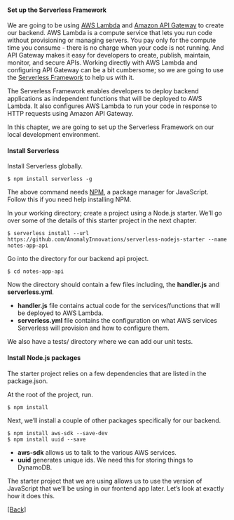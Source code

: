 #### **Set up the Serverless Framework**
We are going to be using [AWS Lambda](https://aws.amazon.com/lambda/) and [Amazon API Gateway](https://aws.amazon.com/api-gateway/) to create our backend. AWS Lambda is a compute service that lets you run code without provisioning or managing servers. You pay only for the compute time you consume - there is no charge when your code is not running. And API Gateway makes it easy for developers to create, publish, maintain, monitor, and secure APIs. Working directly with AWS Lambda and configuring API Gateway can be a bit cumbersome; so we are going to use the [Serverless Framework](https://serverless.com/) to help us with it.

The Serverless Framework enables developers to deploy backend applications as independent functions that will be deployed to AWS Lambda. It also configures AWS Lambda to run your code in response to HTTP requests using Amazon API Gateway.

In this chapter, we are going to set up the Serverless Framework on our local development environment.

#### **Install Serverless**
Install Serverless globally.

```
$ npm install serverless -g
```

The above command needs [NPM](https://www.npmjs.com/), a package manager for JavaScript. Follow this if you need help installing NPM.

In your working directory; create a project using a Node.js starter. We’ll go over some of the details of this starter project in the next chapter.

```
$ serverless install --url https://github.com/AnomalyInnovations/serverless-nodejs-starter --name notes-app-api
```

Go into the directory for our backend api project.

```
$ cd notes-app-api
```

Now the directory should contain a few files including, the **handler.js** and **serverless.yml**.

* **handler.js** file contains actual code for the services/functions that will be deployed to AWS Lambda.  
* **serverless.yml** file contains the configuration on what AWS services Serverless will provision and how to configure them.

We also have a tests/ directory where we can add our unit tests.

#### **Install Node.js packages**
The starter project relies on a few dependencies that are listed in the package.json.

At the root of the project, run.

```
$ npm install
```

Next, we’ll install a couple of other packages specifically for our backend.

```
$ npm install aws-sdk --save-dev
$ npm install uuid --save
```

* **aws-sdk** allows us to talk to the various AWS services.  
* **uuid** generates unique ids. We need this for storing things to DynamoDB.

The starter project that we are using allows us to use the version of JavaScript that we’ll be using in our frontend app later. Let’s look at exactly how it does this.


[[Back]](https://github.com/eksant/serverless-react-aws)
